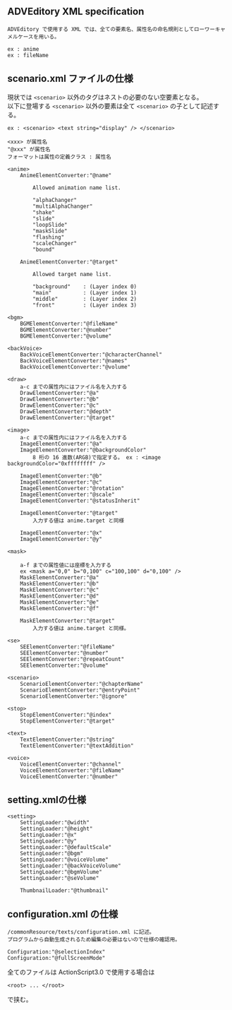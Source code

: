 ## ADVEditory XML specification
	ADVEditory で使用する XML では、全ての要素名、属性名の命名規則としてローワーキャメルケースを用いる。

	ex : anime
	ex : fileName

## scenario.xml	ファイルの仕様

現状では `<scenario>` 以外のタグはネストの必要のない空要素となる。  
以下に登場する `<scenario>` 以外の要素は全て `<scenario>` の子として記述する。

	ex : <scenario> <text string="display" /> </scenario>

	<xxx> が属性名
	"@xxx" が属性名
	フォーマットは属性の定義クラス : 属性名
	
	<anime>
		AnimeElementConverter:"@name"
			
			Allowed animation name list.
				
			"alphaChanger"
			"multiAlphaChanger"
			"shake"
			"slide"
			"loopSlide"
			"maskSlide"
			"flashing"
			"scaleChanger"
			"bound"
	
		AnimeElementConverter:"@target"
	
			Allowed target name list.

			"background"	: (Layer index 0)
			"main"			: (Layer index 1)
			"middle"		: (Layer index 2)
			"front"			: (Layer index 3)

	<bgm>
		BGMElementConverter:"@fileName"
		BGMElementConverter:"@number"
		BGMElementConverter:"@volume"

	<backVoice>
		BackVoiceElementConverter:"@characterChannel"
		BackVoiceElementConverter:"@names"
		BackVoiceElementConverter:"@volume"

	<draw>
		a-c までの属性内にはファイル名を入力する
		DrawElementConverter:"@a"
		DrawElementConverter:"@b"
		DrawElementConverter:"@c"
		DrawElementConverter:"@depth"
		DrawElementConverter:"@target"

	<image>
		a-c までの属性内にはファイル名を入力する
		ImageElementConverter:"@a"
		ImageElementConverter:"@backgroundColor"
			8 桁の 16 進数(ARGB)で指定する。 ex : <image backgroundColor="0xffffffff" />

		ImageElementConverter:"@b"
		ImageElementConverter:"@c"
		ImageElementConverter:"@rotation"
		ImageElementConverter:"@scale"
		ImageElementConverter:"@statusInherit"

		ImageElementConverter:"@target"
			入力する値は anime.target と同様

		ImageElementConverter:"@x"
		ImageElementConverter:"@y"

	<mask>

		a-f までの属性値には座標を入力する
		ex <mask a="0,0" b="0,100" c="100,100" d="0,100" />
		MaskElementConverter:"@a"
		MaskElementConverter:"@b"
		MaskElementConverter:"@c"
		MaskElementConverter:"@d"
		MaskElementConverter:"@e"
		MaskElementConverter:"@f"

		MaskElementConverter:"@target"
			入力する値は anime.target と同様。
	
	<se>
		SEElementConverter:"@fileName"
		SEElementConverter:"@number"
		SEElementConverter:"@repeatCount"
		SEElementConverter:"@volume"

	<scenario>
		ScenarioElementConverter:"@chapterName"
		ScenarioElementConverter:"@entryPoint"
		ScenarioElementConverter:"@ignore"

	<stop>
		StopElementConverter:"@index"
		StopElementConverter:"@target"

	<text>
		TextElementConverter:"@string"
		TextElementConverter:"@textAddition"

	<voice>
		VoiceElementConverter:"@channel"
		VoiceElementConverter:"@fileName"
		VoiceElementConverter:"@number"

## setting.xmlの仕様

	<setting>
		SettingLoader:"@width"
		SettingLoader:"@height"
		SettingLoader:"@x"
		SettingLoader:"@y"
		SettingLoader:"@defaultScale"
		SettingLoader:"@bgm"
		SettingLoader:"@voiceVolume"
		SettingLoader:"@backVoiceVolume"
		SettingLoader:"@bgmVolume"
		SettingLoader:"@seVolume"

		ThumbnailLoader:"@thumbnail"

## configuration.xml の仕様

	/commonResource/texts/configuration.xml に記述。
	プログラムから自動生成されるため編集の必要はないので仕様の確認用。

	Configuration:"@selectionIndex"
	Configuration:"@fullScreenMode"

全てのファイルは ActionScript3.0 で使用する場合は

	<root> ... </root>

で挟む。